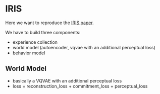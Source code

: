 # IRIS 

Here we want to reproduce the [IRIS paper](https://arxiv.org/pdf/2209.00588.pdf).

We have to build three components: 
* experience collection 
* world model (autoencoder, vqvae with an additional perceptual loss) 
* behavior model 

## World Model 

* basically a VQVAE with an additional perceptual loss 
* loss = reconstruction_loss + commitment_loss + perceptual_loss


